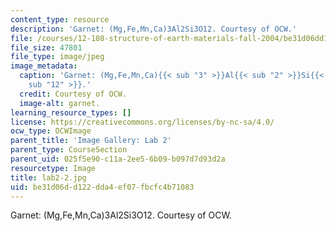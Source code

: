 ```yaml
---
content_type: resource
description: 'Garnet: (Mg,Fe,Mn,Ca)3Al2Si3O12. Courtesy of OCW.'
file: /courses/12-108-structure-of-earth-materials-fall-2004/be31d06dd122dda4ef07fbcfc4b71083_lab2-2.jpg
file_size: 47801
file_type: image/jpeg
image_metadata:
  caption: 'Garnet: (Mg,Fe,Mn,Ca){{< sub "3" >}}Al{{< sub "2" >}}Si{{< sub "3" >}}O{{<
    sub "12" >}}.'
  credit: Courtesy of OCW.
  image-alt: garnet.
learning_resource_types: []
license: https://creativecommons.org/licenses/by-nc-sa/4.0/
ocw_type: OCWImage
parent_title: 'Image Gallery: Lab 2'
parent_type: CourseSection
parent_uid: 025f5e90-c11a-2ee5-6b09-b097d7d93d2a
resourcetype: Image
title: lab2-2.jpg
uid: be31d06d-d122-dda4-ef07-fbcfc4b71083
---
```

Garnet: (Mg,Fe,Mn,Ca)3Al2Si3O12. Courtesy of OCW.